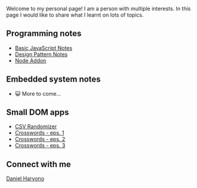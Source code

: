 <script type="text/javascript" src="https://platform.linkedin.com/badges/js/profile.js" async defer>
</script>

Welcome to my personal page! I am a person with multiple interests. In this page I would like to share what I learnt on lots of topics.

## Programming notes

- [Basic JavaScript Notes](https://github.com/ideaspaper/p0-class-notes/blob/master/README.md)
- [Design Pattern Notes](https://github.com/ideaspaper/design-pattern-notes/blob/master/README.md)
- [Node Addon](https://github.com/ideaspaper/node-addon-exercises)

## Embedded system notes

- 😺️ More to come...

## Small DOM apps

- [CSV Randomizer](https://ideaspaper.github.io/csv-randomizer/)
- [Crosswords - eps. 1](https://ideaspaper.github.io/crosswords-1/)
- [Crosswords - eps. 2](https://ideaspaper.github.io/crosswords-2/)
- [Crosswords - eps. 3](https://ideaspaper.github.io/crosswords-3/)

## Connect with me

<div class="LI-profile-badge"  data-version="v1" data-size="medium" data-locale="en_US" data-type="horizontal" data-theme="dark" data-vanity="danielharyono">
<a class="LI-simple-link" href='https://id.linkedin.com/in/danielharyono?trk=profile-badge'>
Daniel Haryono
</a>
</div>
